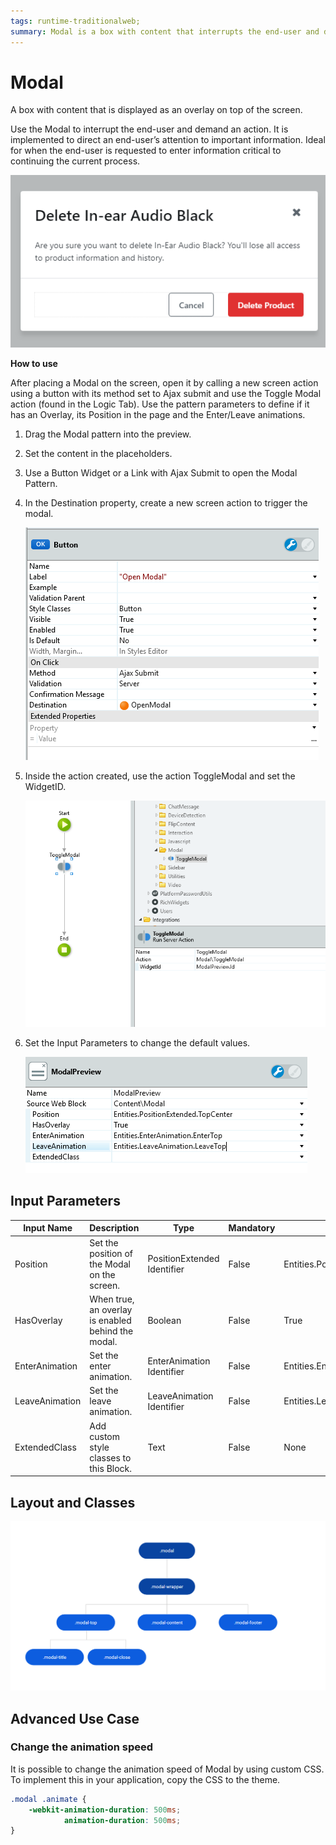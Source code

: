 ```yaml
---
tags: runtime-traditionalweb; 
summary: Modal is a box with content that interrupts the end-user and demands an action.
---
```


# Modal

A box with content that is displayed as an overlay on top of the screen.

Use the Modal to interrupt the end-user and demand an action. It is implemented to direct an end-user’s attention to important information. Ideal for when the end-user is requested to enter information critical to continuing the current process.

 ![](<images/modal-image-1.png>)

**How to use**

After placing a Modal on the screen, open it by calling a new screen action using a button with its method set to Ajax submit and use the Toggle Modal action (found in the Logic Tab). Use the pattern parameters to define if it has an Overlay, its Position in the page and the Enter/Leave animations.

1. Drag the Modal pattern into the preview.
1. Set the content in the placeholders.

1. Use a Button Widget or a Link with Ajax Submit to open the Modal Pattern.
1. In the Destination property, create a new screen action to trigger the modal.

    ![](<images/modal-image-2.png>)

1. Inside the action created, use the action ToggleModal and set the WidgetID.

    ![](<images/modal-image-3.png>)

1. Set the Input Parameters to change the default values.

    ![](<images/modal-image-4.png>)

## Input Parameters

| **Input Name** |  **Description** |  **Type** | **Mandatory** | **Default Value** |
|---|---|---|---|---|
| Position | Set the position of the Modal on the screen. | PositionExtended Identifier | False | Entities.PositionExtended.Center |
| HasOverlay | When true, an overlay is enabled behind the modal. | Boolean | False | True |
| EnterAnimation | Set the enter animation. | EnterAnimation Identifier | False | Entities.EnterAnimation.EnterScale |
| LeaveAnimation | Set the leave animation. | LeaveAnimation Identifier | False | Entities.LeaveAnimation.LeaveScale |
| ExtendedClass  |  Add custom style classes to this Block. |  Text | False | None |


## Layout and Classes

![](<images/modal-image-5.png>)

## Advanced Use Case

### Change the animation speed

It is possible to change the animation speed of Modal by using custom CSS. To implement this in your application, copy the CSS to the theme.

```css
.modal .animate {
    -webkit-animation-duration: 500ms;
            animation-duration: 500ms;
}
```
